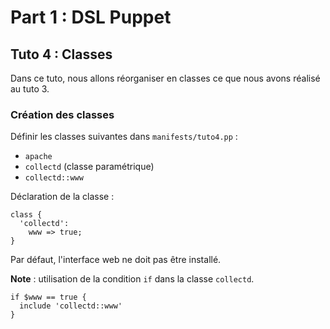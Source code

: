 # Part 1 : DSL Puppet

## Tuto 4 : Classes

Dans ce tuto, nous allons réorganiser en classes ce que nous avons réalisé au tuto 3.

### Création des classes

Définir les classes suivantes dans `manifests/tuto4.pp` :

* `apache`
* `collectd` (classe paramétrique)
* `collectd::www`

Déclaration de la classe :

```puppet
class {
  'collectd':
    www => true;
}
```

Par défaut, l'interface web ne doit pas être installé.

__Note__ : utilisation de la condition `if` dans la classe `collectd`.

```puppet
if $www == true {
  include 'collectd::www'
}
```
